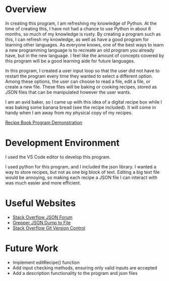 # Overview

In creating this program, I am refreshing my knowledge of Python. At the time of creating this, I have not had a chance to use Python in about 6 months, so much of my knowledge is rusty. By creating a program such as this, I can refresh my knowledge, as well as have a good program for learning other languages. As everyone knows, one of the best ways to learn a new programming language is to recreate an old program you already have, but in the new language. I feel like the amount of concepts covered by this program will be a good learning aide for future languages.

In this program, I created a user input loop so that the user did not have to restart the program every time they wanted to select a different option. Among these options, the user can choose to read a file, edit a file, or create a new file. These files will be baking or cooking recipes, stored as JSON files that can be manipulated however the user wants.

I am an avid baker, so I came up with this idea of a digital recipe box while I was baking some banana bread (see the recipe included). It will come in handy when I am away from my physical copy of my recipes.


[Recipe Book Program Demonstration](https://youtu.be/UsklABfjv9E)

# Development Environment

I used the VS Code editor to develop this program.

I used python for this program, and I included the json library. I wanted a way to store recipes, but not as one big block of text. Editing
a big text file would be annoying, so making each recipe a JSON file I can interact with was much easier and more efficient.

# Useful Websites

* [Stack Overflow JSON Forum](https://stackoverflow.com/questions/32991069/python-checking-for-json-files-and-creating-one-if-needed)
* [Grepper JSON Dump to File](https://www.codegrepper.com/code-examples/javascript/json+dump+to+file)
* [Stack Overflow Git Version Control](https://stackoverflow.com/questions/9335486/git-how-to-roll-back-to-last-push-commit)

# Future Work

* Implement editRecipe() function
* Add input checking methods, ensuring only valid inputs are accepted
* Add a description functionality to the program and json files